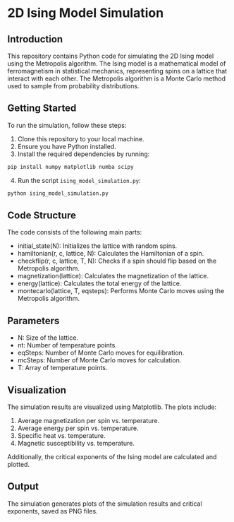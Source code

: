 # 2D Ising Model Simulation

## Introduction

This repository contains Python code for simulating the 2D Ising model using the Metropolis algorithm. The Ising model is a mathematical model of ferromagnetism in statistical mechanics, representing spins on a lattice that interact with each other. The Metropolis algorithm is a Monte Carlo method used to sample from probability distributions.

## Getting Started

To run the simulation, follow these steps:

1. Clone this repository to your local machine.
2. Ensure you have Python installed.
3. Install the required dependencies by running:
```bash
pip install numpy matplotlib numba scipy
```
4. Run the script `ising_model_simulation.py`:

```bash
python ising_model_simulation.py
```

## Code Structure
The code consists of the following main parts:

* initial_state(N): Initializes the lattice with random spins.
* hamiltonian(r, c, lattice, N): Calculates the Hamiltonian of a spin.
* checkflip(r, c, lattice, T, N): Checks if a spin should flip based on the Metropolis algorithm.
* magnetization(lattice): Calculates the magnetization of the lattice.
* energy(lattice): Calculates the total energy of the lattice.
* montecarlo(lattice, T, eqsteps): Performs Monte Carlo moves using the Metropolis algorithm.

## Parameters
* N: Size of the lattice.
* nt: Number of temperature points.
* eqSteps: Number of Monte Carlo moves for equilibration.
* mcSteps: Number of Monte Carlo moves for calculation.
* T: Array of temperature points.

## Visualization
The simulation results are visualized using Matplotlib. The plots include:

1. Average magnetization per spin vs. temperature.
2. Average energy per spin vs. temperature.
3. Specific heat vs. temperature.
4. Magnetic susceptibility vs. temperature.

Additionally, the critical exponents of the Ising model are calculated and plotted.

## Output
The simulation generates plots of the simulation results and critical exponents, saved as PNG files.
